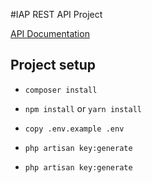 #IAP REST API Project

[API Documentation](https://cwsk-api.postman.co/collections/4654837-0e06a88f-aae8-45d5-b6d8-f127809e9d0b?version=latest&workspace=4ea828b8-e77d-43a5-857a-0e0458deb54f)

## Project setup

- ```composer install```

- ```npm install``` or ```yarn install```

- ```copy .env.example .env```

- ```php artisan key:generate```

- ```php artisan key:generate```